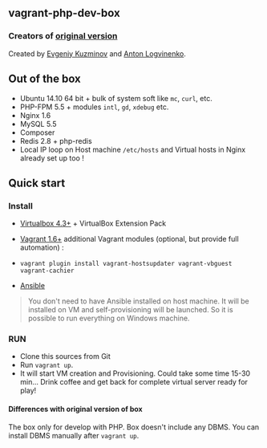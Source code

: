 ## vagrant-php-dev-box

### Creators of [original version](https://github.com/iJackUA/try-yii2)

Created by [Evgeniy Kuzminov](http://stdout.in) and [Anton Logvinenko](http://anton.logvinenko.name/).

## Out of the box

* Ubuntu 14.10 64 bit + bulk of system soft like `mc`, `curl`, etc.
* PHP-FPM 5.5 + modules `intl`, `gd`, `xdebug` etc.
* Nginx 1.6
* MySQL 5.5
* Composer
* Redis 2.8 + php-redis
* Local IP loop on Host machine `/etc/hosts` and Virtual hosts in Nginx already set up too !

## Quick start

### Install

* [Virtualbox 4.3+](https://www.virtualbox.org/) + VirtualBox Extension Pack
* [Vagrant 1.6+](http://www.vagrantup.com/)
additional Vagrant modules (optional, but provide full automation) :

* `vagrant plugin install vagrant-hostsupdater vagrant-vbguest vagrant-cachier`
* [Ansible](http://docs.ansible.com/intro_installation.html)

> You don't need to have Ansible installed on host machine. It will be installed on VM and self-provisioning will be launched. So it is possible to run everything on Windows machine. 

### RUN

* Clone this sources from Git
* Run `vagrant up`.
* It will start VM creation and Provisioning. Could take some time 15-30 min... Drink coffee and get back for complete virtual server ready for play!

#### Differences with original version of box

The box only for develop with PHP. Box doesn't include any DBMS. You can install DBMS manually after `vagrant up`.
